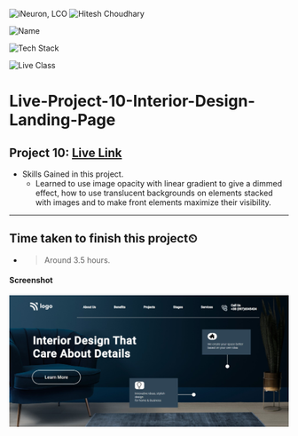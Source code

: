 
![iNeuron, LCO](https://img.shields.io/badge/iNeuron-LCO-green)
![Hitesh Choudhary](https://img.shields.io/badge/Hitesh--Choudhary-Full--stack--JS--bootcamp-red)

![Name](https://img.shields.io/badge/Project%20Made%20by-Abhijeet%20Sharma-yellow)

![Tech Stack](https://img.shields.io/badge/Tech%20Stack-HTML%20%7C%20CSS-blue)

![Live Class](https://img.shields.io/badge/Live%20Project%2010-Interior%20Design%20Landing%20Page-brightgreen)

# Live-Project-10-Interior-Design-Landing-Page


## Project 10: [Live Link]()

-   Skills Gained in this project.
    - Learned to use image opacity with linear gradient to give a dimmed effect, how to use translucent backgrounds on elements stacked with images and to make front elements maximize their visibility.   
    
---

## Time taken to finish this project⏲

- >Around 3.5 hours.

#### Screenshot

![Desktop](./screenshot/Project-10.png)
